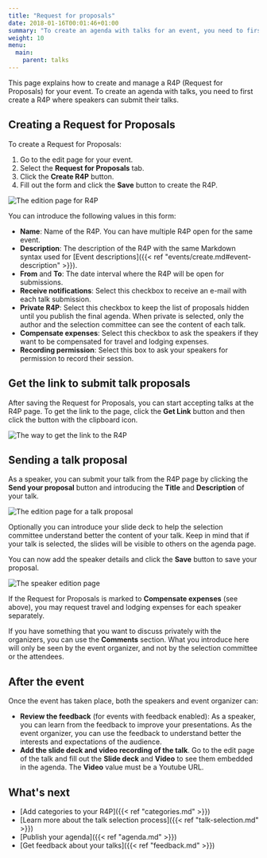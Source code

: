 ```yaml
---
title: "Request for proposals"
date: 2018-01-16T00:01:46+01:00
summary: "To create an agenda with talks for an event, you need to first create a Request for proposals where speakers can submit their talks."
weight: 10
menu:
  main:
    parent: talks
---
```


This page explains how to create and manage a R4P (Request for Proposals) for your event. To create an agenda with talks, you need to first create a R4P where speakers can submit their talks.

## Creating a Request for Proposals

To create a Request for Proposals:

1. Go to the edit page for your event.
2. Select the **Request for Proposals** tab.
3. Click the **Create R4P** button.
4. Fill out the form and click the **Save** button to create the R4P.

![The edition page for R4P](/img/screenshots/talks/r4p-edit.jpg)

You can introduce the following values in this form:

- **Name**: Name of the R4P. You can have multiple R4P open for the same event.
- **Description**: The description of the R4P with the same Markdown syntax used for [Event descriptions]({{< ref "events/create.md#event-description" >}}).
- **From** and **To**: The date interval where the R4P will be open for submissions.
- **Receive notifications**: Select this checkbox to receive an e-mail with each talk submission.
- **Private R4P**: Select this checkbox to keep the list of proposals hidden until you publish the final agenda. When private is selected, only the author and the selection committee can see the content of each talk.
- **Compensate expenses**: Select this checkbox to ask the speakers if they want to be compensated for travel and lodging expenses.
- **Recording permission**: Select this box to ask your speakers for permission to record their session.

## Get the link to submit talk proposals

After saving the Request for Proposals, you can start accepting talks at the R4P page. To get the link to the page, click the **Get Link** button and then click the button with the clipboard icon.

![The way to get the link to the R4P](/img/screenshots/talks/r4p-link.jpg)

## Sending a talk proposal

As a speaker, you can submit your talk from the R4P page by clicking the **Send your proposal** button and introducing the **Title** and **Description** of your talk.

![The edition page for a talk proposal](/img/screenshots/talks/talk-edit.jpg)

Optionally you can introduce your slide deck to help the selection committee understand better the content of your talk. Keep in mind that if your talk is selected, the slides will be visible to others on the agenda page.

You can now add the speaker details and click the **Save** button to save your proposal.

![The speaker edition page](/img/screenshots/talks/speaker-edit.jpg)

If the Request for Proposals is marked to **Compensate expenses** (see above), you may request travel and lodging expenses for each speaker separately.

<aside class="note">
If you have something that you want to discuss privately with the organizers, you can use the <b>Comments</b> section. What you introduce here will only be seen by the event organizer, and not by the selection committee or the attendees.
</aside>

## After the event

Once the event has taken place, both the speakers and event organizer can:

- **Review the feedback** (for events with feedback enabled): As a speaker, you can learn from the feedback to improve your presentations. As the event organizer, you can use the feedback to understand better the interests and expectations of the audience.
- **Add the slide deck and video recording of the talk**. Go to the edit page of the talk and fill out the **Slide deck** and **Video** to see them embedded in the agenda. The **Video** value must be a Youtube URL.

## What's next

- [Add categories to your R4P]({{< ref "categories.md" >}})
- [Learn more about the talk selection process]({{< ref "talk-selection.md" >}})
- [Publish your agenda]({{< ref "agenda.md" >}})
- [Get feedback about your talks]({{< ref "feedback.md" >}})
